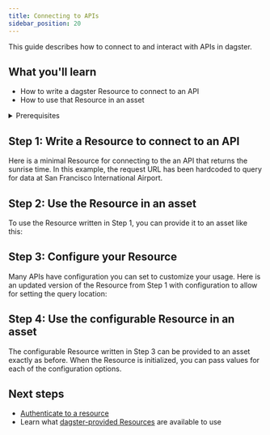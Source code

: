 ```yaml
---
title: Connecting to APIs
sidebar_position: 20
---
```


This guide describes how to connect to and interact with APIs in dagster.


## What you'll learn

- How to write a dagster Resource to connect to an API
- How to use that Resource in an asset

<details>
  <summary>Prerequisites</summary>

To follow the steps in this guide, you'll need:

- Familiarity with [Asset definitions](/concepts/assets)
- Familiarity with [Resources](/concepts/resources)
- Install the `requests` library: `pip install requests`

</details>

## Step 1: Write a Resource to connect to an API

Here is a minimal Resource for connecting to the an API that returns the sunrise time. In this example, the request URL has been hardcoded to query for data at San Francisco International Airport.

<CodeExample filePath="guides/external-systems/apis/minimal_resource.py" language="python" title="Resource to connect to Sun API" />


## Step 2: Use the Resource in an asset

To use the Resource written in Step 1, you can provide it to an asset like this:

<CodeExample filePath="guides/external-systems/apis/use_minimal_resource_in_asset.py" language="python" title="Use the SFOSunResource in an asset" />


## Step 3: Configure your Resource
Many APIs have configuration you can set to customize your usage. Here is an updated version of the Resource from Step 1 with configuration to allow for setting the query location:

<CodeExample filePath="guides/external-systems/apis/configurable_resource.py" language="python" title="Configurable Resource to connect to Sun API" />

## Step 4: Use the configurable Resource in an asset

The configurable Resource written in Step 3 can be provided to an asset exactly as before. When the Resource is initialized, you can pass values for each of the configuration options.

<CodeExample filePath="guides/external-systems/apis/use_configurable_resource_in_asset.py" language="python" title="Use the configurable SunResource in an asset" />

## Next steps

- [Authenticate to a resource](/guides/external-systems/authentication.md)
- Learn what [dagster-provided Resources](/todo) are available to use
